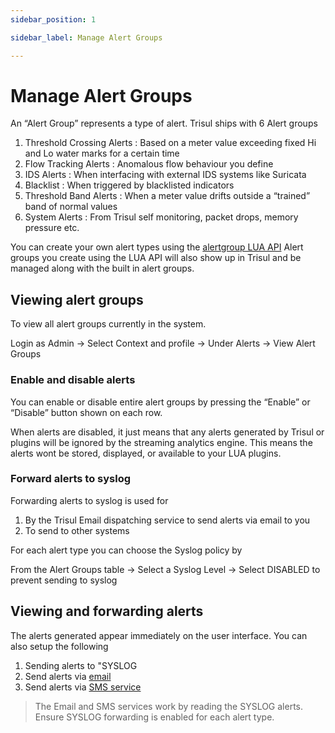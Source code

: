 ```yaml
---
sidebar_position: 1

sidebar_label: Manage Alert Groups

---
```


# Manage Alert Groups

An “Alert Group” represents a type of alert. Trisul ships with 6 Alert groups

1. Threshold Crossing Alerts : Based on a meter value exceeding fixed Hi and Lo water marks for a certain time
2. Flow Tracking Alerts : Anomalous flow behaviour you define
3. IDS Alerts : When interfacing with external IDS systems like Suricata
4. Blacklist : When triggered by blacklisted indicators
5. Threshold Band Alerts : When a meter value drifts outside a “trained” band of normal values
6. System Alerts : From Trisul self monitoring, packet drops, memory pressure etc.

You can create your own alert types using the [alertgroup LUA API](/docs/lua/FRONT-END-SCRIPTS/alert-groups) Alert groups you create using the LUA API will also show up in Trisul and be managed along with the built in alert groups.

## Viewing alert groups

To view all alert groups currently in the system.

Login as Admin → Select Context and profile → Under Alerts → View Alert Groups

### Enable and disable alerts

You can enable or disable entire alert groups by pressing the “Enable” or “Disable” button shown on each row.

When alerts are disabled, it just means that any alerts generated by 
Trisul or plugins will be ignored by the streaming analytics engine. 
This means the alerts wont be stored, displayed, or available to your LUA plugins.

### Forward alerts to syslog

Forwarding alerts to syslog is used for

1. By the Trisul Email dispatching service to send alerts via email to you
2. To send to other systems

For each alert type you can choose the Syslog policy by

From the Alert Groups table → Select a Syslog Level → Select DISABLED to prevent sending to syslog

## Viewing and forwarding alerts

The alerts generated appear immediately on the user interface. You can also setup the following

1. Sending alerts to "SYSLOG
2. Send alerts via [email](/docs/ug/alerts/email_settings)
3. Send alerts via [SMS service](/docs/ug/alerts/sms_settings)

> The Email and SMS services work by reading the SYSLOG alerts. Ensure SYSLOG forwarding is enabled for each alert type.
